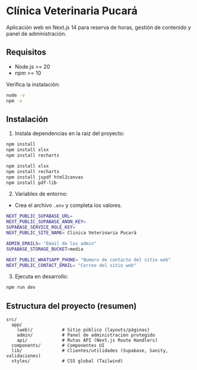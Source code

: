# Clínica Veterinaria Pucará

Aplicación web en Next.js 14 para reserva de horas, gestión de contenido y panel de administración.

## Requisitos
- Node.js >= 20
- npm >= 10

Verifica la instalación:

```bash
node -v
npm -v
```

## Instalación
1. Instala dependencias en la raíz del proyecto:
```bash
npm install
npm install xlsx
npm install recharts
```

```bash
npm install xlsx
npm install recharts
npm install jspdf html2canvas
npm install pdf-lib
```

2. Variables de entorno:
- Crea el archivo `.env` y completa los valores.

```bash
NEXT_PUBLIC_SUPABASE_URL=
NEXT_PUBLIC_SUPABASE_ANON_KEY= 
SUPABASE_SERVICE_ROLE_KEY= 
NEXT_PUBLIC_SITE_NAME= Clinica Veterinaria Pucará

ADMIN_EMAILS= "Email de los admin"
SUPABASE_STORAGE_BUCKET=media

NEXT_PUBLIC_WHATSAPP_PHONE= "Numero de contacto del sitio web"
NEXT_PUBLIC_CONTACT_EMAIL= "Correo del sitio web"
```

3. Ejecuta en desarrollo:
```bash
npm run dev
```




## Estructura del proyecto (resumen)
```
src/
  app/
    (web)/           # Sitio público (layouts/páginas)
    admin/           # Panel de administración protegido
    api/             # Rutas API (Next.js Route Handlers)
  components/        # Componentes UI
  lib/               # Clientes/utilidades (Supabase, Sanity, validaciones)
  styles/            # CSS global (Tailwind)
```









